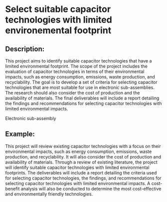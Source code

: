 # Select suitable capacitor technologies with limited environemental footprint

## Description:
This project aims to identify suitable capacitor technologies that have a limited environmental footprint. The scope of the project includes the evaluation of capacitor technologies in terms of their environmental impacts, such as energy consumption, emissions, waste production, and recyclability. The goal is to develop a set of criteria for selecting capacitor technologies that are most suitable for use in electronic sub-assemblies. The research should also consider the cost of production and the availability of materials. The final deliverables will include a report detailing the findings and recommendations for selecting capacitor technologies with limited environmental impacts.

Electronic sub-assembly

## Example:
This project will review existing capacitor technologies with a focus on their environmental impacts, such as energy consumption, emissions, waste production, and recyclability. It will also consider the cost of production and availability of materials. Through a review of existing literature, the project will identify suitable capacitor technologies with limited environmental footprints. The deliverables will include a report detailing the criteria used for selecting capacitor technologies, the findings, and recommendations for selecting capacitor technologies with limited environmental impacts. A cost-benefit analysis will also be conducted to determine the most cost-effective and environmentally friendly technologies.